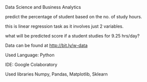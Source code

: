 Data Science and Business Analytics 

predict the percentage of student based on the no. of study hours.

this is linear regression task as it involves just 2 variables.

what will be predicted score if a student studies for 9.25 hrs/day?

Data can be found at http://bit.ly/w-data

Used Language: Python 

IDE: Google Colaboratory 

Used libraries Numpy, Pandas, Matplotlib, Sklearn


